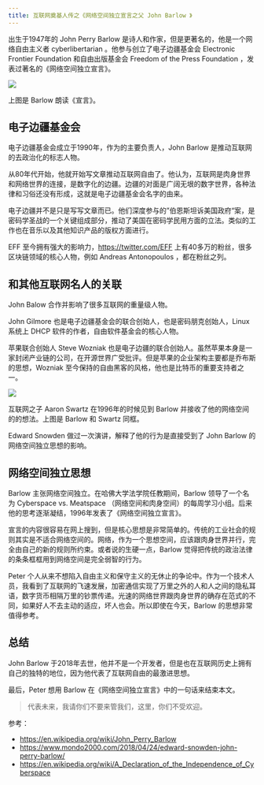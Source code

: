 ```yaml
---
title: 互联网奠基人传之《网络空间独立宣言之父 John Barlow 》
---
```


出生于1947年的 John Perry Barlow 是诗人和作家，但是更著名的，他是一个网络自由主义者 cyberlibertarian 。他参与创立了电子边疆基金会 Electronic Frontier Foundation 和自由出版基金会 Freedom of the Press Foundation ，发表过著名的《网络空间独立宣言》。

![](https://happypeter.github.io/images/2019071901.jpg)

上图是 Barlow 朗读《宣言》。

## 电子边疆基金会 

电子边疆基金会成立于1990年，作为的主要负责人，John Barlow 是推动互联网的去政治化的标志人物。

从80年代开始，他就开始写文章推动互联网自由了。他认为，互联网是肉身世界和网络世界的连接，是数字化的边疆。边疆的对面是广阔无垠的数字世界，各种法律和习俗还没有形成，这就是电子边疆基金会名字的由来。

电子边疆并不是只是写写文章而已。他们深度参与的”伯恩斯坦诉美国政府“案，是密码学圣战的一个关键组成部分，推动了美国在密码学民用方面的立法。类似的工作也在音乐以及其他知识产品的版权方面进行。

EFF 至今拥有强大的影响力，https://twitter.com/EFF 上有40多万的粉丝，很多区块链领域的核心人物，例如 Andreas Antonopoulos ，都在粉丝之列。

## 和其他互联网名人的关联

John Balow 合作并影响了很多互联网的重量级人物。

John Gilmore 也是电子边疆基金会的联合创始人，也是密码朋克创始人，Linux 系统上 DHCP 软件的作者，自由软件基金会的核心人物。

苹果联合创始人 Steve Wozniak 也是电子边疆的联合创始人。虽然苹果本身是一家封闭产业链的公司，在开源世界广受批评。但是苹果的企业架构主要都是乔布斯的思想，Wozniak 至今保持的自由黑客的风格，他也是比特币的重要支持者之一。

![](https://happypeter.github.io/images/2019071902.jpg)

互联网之子 Aaron Swartz 在1996年的时候见到 Barlow 并接收了他的网络空间的的想法。上图是 Barlow 和 Swartz 同框。

Edward Snowden 做过一次演讲，解释了他的行为是直接受到了 John Barlow 的网络空间独立思想的影响。

## 网络空间独立思想

Barlow 主张网络空间独立。在哈佛大学法学院任教期间，Barlow 领导了一个名为 Cyberspace vs. Meatspace （网络空间和肉身空间）的每周学习小组。后来他的思考逐渐凝结，1996年发表了《网络空间独立宣言》。

宣言的内容很容易在网上搜到，但是核心思想是非常简单的。传统的工业社会的规则其实是不适合网络空间的。网络，作为一个思想空间，应该跟肉身世界并行，完全由自己的新的规则所约束。或者说的生硬一点，Barlow 觉得把传统的政治法律的条条框框用到网络空间是完全弱智的行为。

Peter 个人从来不想陷入自由主义和保守主义的无休止的争论中。作为一个技术人员，我看到了互联网的飞速发展，加密通信实现了万里之外的人和人之间的隐私耳语，数字货币相隔万里的钞票传递。光速的网络世界跟肉身世界的确存在范式的不同，如果好人不去主动的适应，坏人也会。所以即使在今天，Barlow 的思想非常值得参考。

## 总结

John Barlow 于2018年去世，他并不是一个开发者，但是也在互联网历史上拥有自己的独特的地位，因为他代表了互联网自由的最激进思想。

最后，Peter 想用 Barlow 在《网络空间独立宣言》中的一句话来结束本文。

> 代表未来，我请你们不要来管我们，这里，你们不受欢迎。

参考：

- https://en.wikipedia.org/wiki/John_Perry_Barlow
- https://www.mondo2000.com/2018/04/24/edward-snowden-john-perry-barlow/
- https://en.wikipedia.org/wiki/A_Declaration_of_the_Independence_of_Cyberspace
